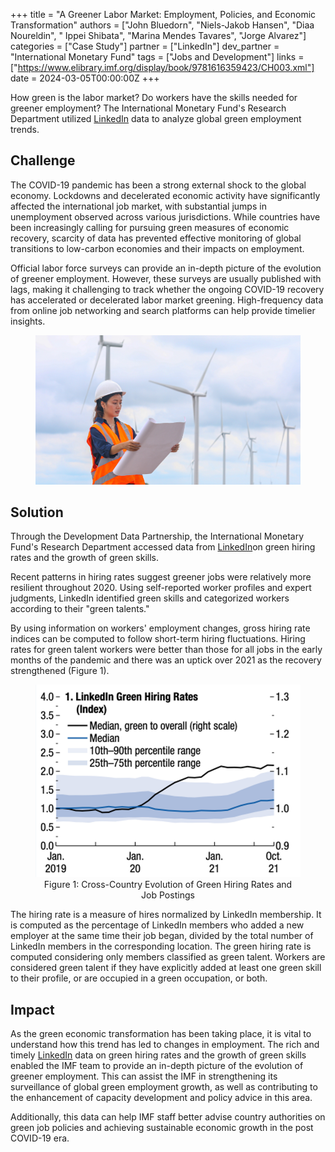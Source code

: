 +++
title = "A Greener Labor Market: Employment, Policies, and Economic Transformation"
authors = ["John Bluedorn", "Niels-Jakob Hansen", "Diaa Noureldin", " Ippei Shibata", "Marina Mendes Tavares", "Jorge Alvarez"]
categories = ["Case Study"]
partner = ["LinkedIn"]
dev_partner = "International Monetary Fund"
tags = ["Jobs and Development"]
links = ["https://www.elibrary.imf.org/display/book/9781616359423/CH003.xml"] 
date = 2024-03-05T00:00:00Z
+++

How green is the labor market? Do workers have the skills needed for greener employment? The International Monetary Fund's Research Department utilized [LinkedIn](https://economicgraph.linkedin.com/) data to analyze global green employment trends.


## Challenge

The COVID-19 pandemic has been a strong external shock to the global economy. Lockdowns and decelerated economic activity have significantly affected the international job market, with substantial jumps in unemployment observed across various jurisdictions. While countries have been increasingly calling for pursuing green measures of economic recovery, scarcity of data has prevented effective monitoring of global transitions to low-carbon economies and their impacts on employment.

Official labor force surveys can provide an in-depth picture of the evolution of greener employment. However, these surveys are usually published with lags, making it challenging to track whether the ongoing COVID-19 recovery has accelerated or decelerated labor market greening. High-frequency data from online job networking and search platforms can help provide timelier insights.

<figure align="center"">
    <img src="greener-labor-market_thumbnail.png"/>
</figure>

## Solution

Through the Development Data Partnership, the International Monetary Fund's Research Department accessed data from [LinkedIn](www.linkedin.com)on green hiring rates and the growth of green skills. 

Recent patterns in hiring rates suggest greener jobs were relatively more resilient throughout 2020. Using self-reported worker profiles and expert judgments, LinkedIn identified green skills and categorized workers according to their "green talents."

By using information on workers' employment changes, gross hiring rate indices can be computed to follow short-term hiring fluctuations. Hiring rates for green talent workers were better than those for all jobs in the early months of the pandemic and there was an uptick over 2021 as the recovery strengthened (Figure 1).

<figure align="center">
    <img src="greener-labor-market_figure1.png" width=500px>

<figcaption> <center> Figure 1: Cross-Country Evolution of Green Hiring Rates and Job Postings </center></figcaption>

 
 </figure>

The hiring rate is a measure of hires normalized by LinkedIn membership. It is computed as the percentage of LinkedIn members who added a new employer at the same time their job began, divided by the total number of LinkedIn members in the corresponding location. The green hiring rate is computed considering only members classified as green talent. Workers are considered green talent if they have explicitly added at least one green skill to their profile, or are occupied in a green occupation, or both.


## Impact

As the green economic transformation has been taking place, it is vital to understand how this trend has led to changes in employment. The rich and timely [LinkedIn](https://economicgraph.linkedin.com/) data on green hiring rates and the growth of green skills enabled the IMF team to provide an in-depth picture of the evolution of greener employment. This can assist the IMF in strengthening its surveillance of global green employment growth, as well as contributing to the enhancement of capacity development and policy advice in this area. 

Additionally, this data can help IMF staff better advise country authorities on green job policies and achieving sustainable economic growth in the post COVID-19 era.
